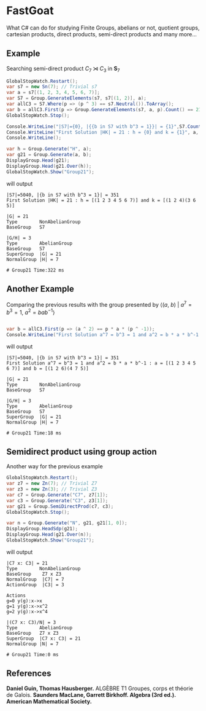 # FastGoat
What C# can do for studying Finite Groups, abelians or not, quotient groups, cartesian products, direct products, semi-direct products and many more...

## Example
Searching semi-direct product $C_7 \rtimes C_3$ in $\textbf{S}_7$

```csharp
GlobalStopWatch.Restart();
var s7 = new Sn(7); // Trivial s7
var a = s7[(1, 2, 3, 4, 5, 6, 7)];
var S7 = Group.GenerateElements(s7, s7[(1, 2)], a);
var allC3 = S7.Where(p => (p ^ 3) == s7.Neutral()).ToArray();
var b = allC3.First(p => Group.GenerateElements(s7, a, p).Count() == 21);
GlobalStopWatch.Stop();

Console.WriteLine("|S7|={0}, |{{b in S7 with b^3 = 1}}| = {1}",S7.Count(), allC3.Count());
Console.WriteLine("First Solution |HK| = 21 : h = {0} and k = {1}", a, b);
Console.WriteLine();

var h = Group.Generate("H", a);
var g21 = Group.Generate(a, b);
DisplayGroup.Head(g21);
DisplayGroup.Head(g21.Over(h));
GlobalStopWatch.Show("Group21");
```

will output

```dotnetcli
|S7|=5040, |{b in S7 with b^3 = 1}| = 351
First Solution |HK| = 21 : h = [(1 2 3 4 5 6 7)] and k = [(1 2 4)(3 6 5)]

|G| = 21
Type        NonAbelianGroup
BaseGroup   S7

|G/H| = 3
Type        AbelianGroup
BaseGroup   S7
SuperGroup  |G| = 21
NormalGroup |H| = 7

# Group21 Time:322 ms
```

## Another Example
Comparing the previous results with the group presented by $\langle (a,\ b) \ | \ a^7=b^3=1,\ a^2=bab^{-1} \rangle$

```csharp

var b = allC3.First(p => (a ^ 2) == p * a * (p ^ -1));
Console.WriteLine("First Solution a^7 = b^3 = 1 and a^2 = b * a * b^-1 : a = {0} and b = {1}", a, b);
```

will output

```dotnetcli
|S7|=5040, |{b in S7 with b^3 = 1}| = 351
First Solution a^7 = b^3 = 1 and a^2 = b * a * b^-1 : a = [(1 2 3 4 5 6 7)] and b = [(1 2 6)(4 7 5)]

|G| = 21
Type        NonAbelianGroup
BaseGroup   S7

|G/H| = 3
Type        AbelianGroup
BaseGroup   S7
SuperGroup  |G| = 21
NormalGroup |H| = 7

# Group21 Time:18 ms
```

## Semidirect product using group action

Another way for the previous example
```csharp
GlobalStopWatch.Restart();
var z7 = new Zn(7); // Trivial Z7
var z3 = new Zn(3); // Trivial Z3
var c7 = Group.Generate("C7", z7[1]);
var c3 = Group.Generate("C3", z3[1]);
var g21 = Group.SemiDirectProd(c7, c3);
GlobalStopWatch.Stop();

var n = Group.Generate("N", g21, g21[1, 0]);
DisplayGroup.HeadSdp(g21);
DisplayGroup.Head(g21.Over(n));
GlobalStopWatch.Show("Group21");
```
will output
```dotnetcli
|C7 x: C3| = 21
Type        NonAbelianGroup
BaseGroup    Z7 x Z3
NormalGroup  |C7| = 7
ActionGroup  |C3| = 3

Actions
g=0 y(g):x->x
g=1 y(g):x->x^2
g=2 y(g):x->x^4

|(C7 x: C3)/N| = 3
Type        AbelianGroup
BaseGroup   Z7 x Z3
SuperGroup  |C7 x: C3| = 21
NormalGroup |N| = 7

# Group21 Time:0 ms
```

## References

<b>Daniel Guin, Thomas Hausberger.</b> ALGÈBRE T1 Groupes, corps et théorie de Galois. 
<b>Saunders MacLane, Garrett Birkhoff.<b> Algebra (3rd ed.). American Mathematical Society.